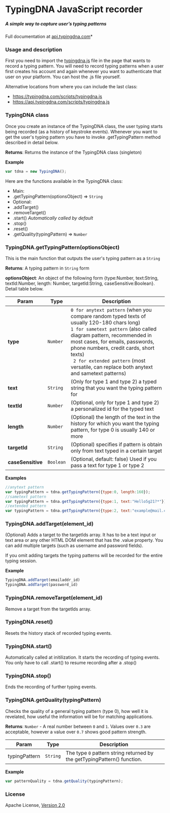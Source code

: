# TypingDNA JavaScript recorder
##### A simple way to capture user’s typing patterns
Full documentation at [api.typingdna.com](https://api.typingdna.com)*

### Usage and description
First you need to import the [typingdna.js](https://typingdna.com/scripts/typingdna.js) file in the page that wants to record a typing pattern. You will need to record typing patterns when a user first creates his account and again whenever you want to authenticate that user on your platform. You can host the .js file yourself.

Alternative locations from where you can include the last class:
* https://typingdna.com/scripts/typingdna.js
* https://api.typingdna.com/scripts/typingdna.js

### TypingDNA class

Once you create an instance of the TypingDNA class, the user typing starts being recorded (as a history of keystroke events). Whenever you want to get the user's typing pattern you have to invoke .getTypingPattern method described in detail below.

**Returns**: Returns the instance of the TypingDNA class (singleton)

**Example**  
```js
var tdna = new TypingDNA();
```
Here are the functions available in the TypingDNA class:
* Main:
* .getTypingPattern(optionsObject) ⇒ `String`
* Optional:
* .addTarget()
* .removeTarget()
* .start()  *Automatically called by default*
* .stop()
* .reset()
* .getQuality(typingPattern) ⇒ `Number`


### TypingDNA.getTypingPattern(optionsObject)
This is the main function that outputs the user's typing pattern as a `String`

**Returns**: A typing pattern in `String` form  

**optionsObject**: An object of the following form {type:Number, text:String, textId:Number, length: Number, targetId:String, caseSensitive:Boolean}. Detail table below.

| Param | Type | Description |
| --- | --- | --- |
| **type** | `Number` | `0 for anytext pattern` (when you compare random typed texts of usually 120-180 chars long) <br> `1 for sametext pattern` (also called diagram pattern, recommended in most cases, for emails, passwords, phone numbers, credit cards, short texts)<br> ` 2 for extended pattern` (most versatile, can replace both anytext and sametext patterns) |
| **text** | `String` | (Only for type 1 and type 2) a typed string that you want the typing pattern for |
| **textId** | `Number` | (Optional, only for type 1 and type 2) a personalized id for the typed text |
| **length** | `Number` | (Optional) the length of the text in the history for which you want the typing pattern, for type 0 is usually 140 or more |
| **targetId** | `String` | (Optional) specifies if pattern is obtain only from text typed in a certain target |
| **caseSensitive** | `Boolean` | (Optional, default: false) Used if you pass a text for type 1 or type 2|

**Examples**  
```js
//anytext pattern
var typingPattern = tdna.getTypingPattern({type:0, length:160});
//sametext pattern
var typingPattern = tdna.getTypingPattern({type:1, text:"Hello5g21?*"});
//extended pattern
var typingPattern = tdna.getTypingPattern({type:2, text:"example@mail.com"});
```

### TypingDNA.addTarget(element_id)
(Optional) Adds a target to the targetIds array. It has to be a text input or text area or any other HTML DOM element that has the .value property. You can add multiple targets (such as username and password fields).

If you omit adding targets the typing patterns will be recorded for the entire typing session.

**Example**  
```js
TypingDNA.addTarget(emailaddr_id)
TypingDNA.addTarget(password_id)
```

### TypingDNA.removeTarget(element_id)
Remove a target from the targetIds array.

### TypingDNA.reset()
Resets the history stack of recorded typing events.

### TypingDNA.start()
Automatically called at initilization. It starts the recording of typing events. You only have to call .start() to resume recording after a .stop()

### TypingDNA.stop()
Ends the recording of further typing events.

### TypingDNA.getQuality(typingPattern)
Checks the quality of a general typing pattern (type 0), how well it is revelated, how useful the
information will be for matching applications.

**Returns**: `Number` - A real number between `0` and `1`. Values over `0.3` are acceptable, however a value over `0.7` shows good pattern strength.

| Param | Type | Description |
| --- | --- | --- |
| typingPattern | `String` | The type `0` pattern string returned by the getTypingPattern() function. |

**Example**  
```js
var patternQuality = tdna.getQuality(typingPattern);
```

### License
Apache License, [Version 2.0](http://www.apache.org/licenses/LICENSE-2.0)
